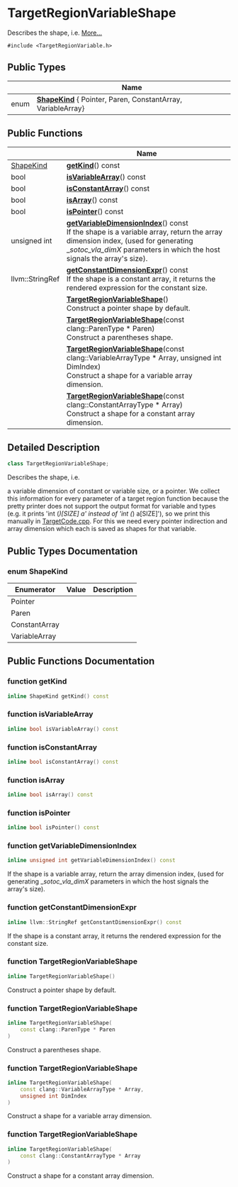 # TargetRegionVariableShape



Describes the shape, i.e.  [More...](#detailed-description)


`#include <TargetRegionVariable.h>`

## Public Types

|                | Name           |
| -------------- | -------------- |
| enum| **[ShapeKind](../Classes/classTargetRegionVariableShape.md#enum-shapekind)** { Pointer, Paren, ConstantArray, VariableArray} |

## Public Functions

|                | Name           |
| -------------- | -------------- |
| [ShapeKind](../Classes/classTargetRegionVariableShape.md#enum-shapekind) | **[getKind](../Classes/classTargetRegionVariableShape.md#function-getkind)**() const |
| bool | **[isVariableArray](../Classes/classTargetRegionVariableShape.md#function-isvariablearray)**() const |
| bool | **[isConstantArray](../Classes/classTargetRegionVariableShape.md#function-isconstantarray)**() const |
| bool | **[isArray](../Classes/classTargetRegionVariableShape.md#function-isarray)**() const |
| bool | **[isPointer](../Classes/classTargetRegionVariableShape.md#function-ispointer)**() const |
| unsigned int | **[getVariableDimensionIndex](../Classes/classTargetRegionVariableShape.md#function-getvariabledimensionindex)**() const<br>If the shape is a variable array, return the array dimension index, (used for generating __sotoc_vla_dimX_ parameters in which the host signals the array's size).  |
| llvm::StringRef | **[getConstantDimensionExpr](../Classes/classTargetRegionVariableShape.md#function-getconstantdimensionexpr)**() const<br>If the shape is a constant array, it returns the rendered expression for the constant size.  |
| | **[TargetRegionVariableShape](../Classes/classTargetRegionVariableShape.md#function-targetregionvariableshape)**()<br>Construct a pointer shape by default.  |
| | **[TargetRegionVariableShape](../Classes/classTargetRegionVariableShape.md#function-targetregionvariableshape)**(const clang::ParenType * Paren)<br>Construct a parentheses shape.  |
| | **[TargetRegionVariableShape](../Classes/classTargetRegionVariableShape.md#function-targetregionvariableshape)**(const clang::VariableArrayType * Array, unsigned int DimIndex)<br>Construct a shape for a variable array dimension.  |
| | **[TargetRegionVariableShape](../Classes/classTargetRegionVariableShape.md#function-targetregionvariableshape)**(const clang::ConstantArrayType * Array)<br>Construct a shape for a constant array dimension.  |

## Detailed Description

```cpp
class TargetRegionVariableShape;
```

Describes the shape, i.e. 

a variable dimension of constant or variable size, or a pointer. We collect this information for every parameter of a target region function because the pretty printer does not support the output format for variable and types (e.g. it prints 'int (*)[SIZE] a' instead of 'int (*) a[SIZE]'), so we print this manually in [TargetCode.cpp](../Files/TargetCode_8cpp.md#file-targetcode.cpp). For this we need every pointer indirection and array dimension which each is saved as shapes for that variable. 

## Public Types Documentation

### enum ShapeKind

| Enumerator | Value | Description |
| ---------- | ----- | ----------- |
| Pointer | |   |
| Paren | |   |
| ConstantArray | |   |
| VariableArray | |   |




## Public Functions Documentation

### function getKind

```cpp
inline ShapeKind getKind() const
```


### function isVariableArray

```cpp
inline bool isVariableArray() const
```


### function isConstantArray

```cpp
inline bool isConstantArray() const
```


### function isArray

```cpp
inline bool isArray() const
```


### function isPointer

```cpp
inline bool isPointer() const
```


### function getVariableDimensionIndex

```cpp
inline unsigned int getVariableDimensionIndex() const
```

If the shape is a variable array, return the array dimension index, (used for generating __sotoc_vla_dimX_ parameters in which the host signals the array's size). 

### function getConstantDimensionExpr

```cpp
inline llvm::StringRef getConstantDimensionExpr() const
```

If the shape is a constant array, it returns the rendered expression for the constant size. 

### function TargetRegionVariableShape

```cpp
inline TargetRegionVariableShape()
```

Construct a pointer shape by default. 

### function TargetRegionVariableShape

```cpp
inline TargetRegionVariableShape(
    const clang::ParenType * Paren
)
```

Construct a parentheses shape. 

### function TargetRegionVariableShape

```cpp
inline TargetRegionVariableShape(
    const clang::VariableArrayType * Array,
    unsigned int DimIndex
)
```

Construct a shape for a variable array dimension. 

### function TargetRegionVariableShape

```cpp
inline TargetRegionVariableShape(
    const clang::ConstantArrayType * Array
)
```

Construct a shape for a constant array dimension. 

